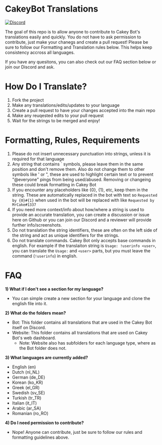 # CakeyBot Translations
[![Discord](https://discord.com/api/guilds/408424043482447872/widget.png)](https://discord.gg/Y3VdQAD)

The goal of this repo is to allow anyone to contribute to Cakey Bot's translations easily and quickly. You do not have to ask permission to contribute, just make your chanegs and create a pull request! Please be sure to follow our Formatting and Translation rules below. This helps keep consistency accross all languages. 

If you have any quesitons, you can also check out our FAQ section below or join our Discord and ask.

# How Do I Translate?
1) Fork the project
2) Make any translations/edits/updates to your language
3) Create a pull request to have your changes accepted into the main repo
4) Make any reuqested edits to your pull request
5) Wait for the strings to be merged and enjoy!

# Formatting, Rules, Requirements
1) Please do not insert unnecessary punctuation into strings, unless it is required for that language
2) Any string that contains ` symbols, please leave them in the same position and don't remove them. Also do not change them to other symbols like ' or ", these are used to highlight certain text or to prevent "@everyone" pings from being used/abused. Removing or changeing these could break formatting in Cakey Bot
3) If you encounter any placeholders like {0}, {1}, etc, keep them in the string. These are automatically replaced in the bot with text so `Requested by {0}#{1}` when used in the bot will be replaced with like `Requested by MrCake#1337`
4) If you need more context/info about how/where a string is used to provide an accurate translation, you can create a discussion or issue here on Github or you can join our Discord and a reviewer will provide further info/screenshots.
5) Do not translation the string identifiers, these are often on the left side of the string and act as unique identifiers for the strings.
6) Do not translate commands. Cakey Bot only accepts base commands in english. For example if the translaiton string is `Usage: !userinfo <user>`, you can translate the `Usage:` and `<user>` parts, but you must leave the command (`!userinfo`) in english.

# FAQ
**1) What if I don't see a section for my language?**
   - You can simple create a new section for your language and clone the english file into it.

**2) What do the folders mean?**
   - Bot: This folder contains all translations that are used in the Cakey Bot itself on Discord.
   - Website: This folder contains all translations that are used on Cakey Bot's web dashboard.
     - Note: Website also has subfolders for each language type, where as the Bot folder does not.

**3) What languages are currently added?**
   - English (en)
   - Dutch (nl_NL)
   - German (de_DE)
   - Korean (ko_KR)
   - Greek (el_GR)
   - Swedish (sv_SE)
   - Turkish (tr_TR)
   - Italian (it_IT)
   - Arabic (ar_SA)
   - Romanian (ro_RO)

**4) Do I need permission to contribute?**
   - Nope! Anyone can contribute, just be sure to follow our rules and formatting guidelines above.
